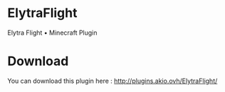 ﻿# ElytraFlight
Elytra Flight • Minecraft Plugin

# Download

You can download this plugin here : http://plugins.akio.ovh/ElytraFlight/
